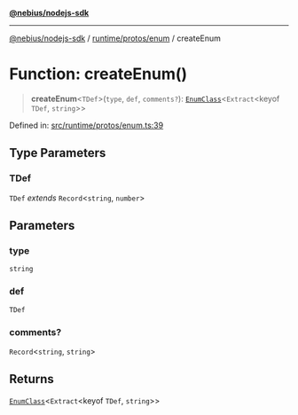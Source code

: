 [**@nebius/nodejs-sdk**](../../../../README.md)

***

[@nebius/nodejs-sdk](../../../../README.md) / [runtime/protos/enum](../README.md) / createEnum

# Function: createEnum()

> **createEnum**\<`TDef`\>(`type`, `def`, `comments?`): [`EnumClass`](../type-aliases/EnumClass.md)\<`Extract`\<keyof `TDef`, `string`\>\>

Defined in: [src/runtime/protos/enum.ts:39](https://github.com/nebius/nodejs-sdk/blob/2ec552fb564ad8fdbf78c4eb6e73ce9101501e8a/src/runtime/protos/enum.ts#L39)

## Type Parameters

### TDef

`TDef` *extends* `Record`\<`string`, `number`\>

## Parameters

### type

`string`

### def

`TDef`

### comments?

`Record`\<`string`, `string`\>

## Returns

[`EnumClass`](../type-aliases/EnumClass.md)\<`Extract`\<keyof `TDef`, `string`\>\>
